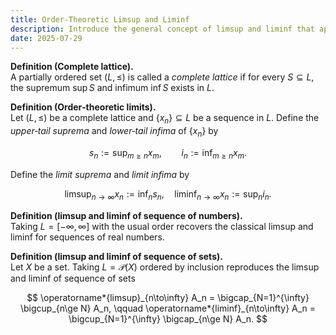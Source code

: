 ```yaml
---
title: Order‑Theoretic Limsup and Liminf
description: Introduce the general concept of limsup and liminf that applies to both the case of sequence of numbers and sequence of sets.
date: 2025-07-29
---
```


**Definition (Complete lattice).**  
A partially ordered set $(L,\le)$ is called a _complete lattice_ if for every $S\subseteq L$, the supremum $\sup S$ and infimum $\inf S$ exists in $L$.

**Definition (Order‑theoretic limits).**  
Let $(L,\le)$ be a complete lattice and $\{x_n\}\subseteq L$ be a sequence in $L$. Define the _upper‑tail suprema_ and _lower‑tail infima_ of $\{x_n\}$ by

$$
s_n := \operatorname*{sup}_{m\ge n} x_m,
\qquad
i_n := \operatorname*{inf}_{m\ge n} x_m.
$$

Define the _limit suprema_ and _limit infima_ by

$$
\operatorname*{limsup}_{n\to\infty} x_n := \operatorname*{inf}_{n} s_n,
\quad
\operatorname*{liminf}_{n\to\infty} x_n := \operatorname*{sup}_{n} i_n.
$$

**Definition (limsup and liminf of sequence of numbers).**  
Taking $L = [-\infty,\infty]$ with the usual order recovers the classical limsup and liminf for sequences of real numbers.

**Definition (limsup and liminf of sequence of sets).**  
Let $X$ be a set. Taking $L = \mathcal P(X)$ ordered by inclusion reproduces the limsup and liminf of sequence of sets

$$
\operatorname*{limsup}_{n\to\infty} A_n
    = \bigcap_{N=1}^{\infty} \bigcup_{n\ge N} A_n,
\qquad
\operatorname*{liminf}_{n\to\infty} A_n
    = \bigcup_{N=1}^{\infty} \bigcap_{n\ge N} A_n.
$$
